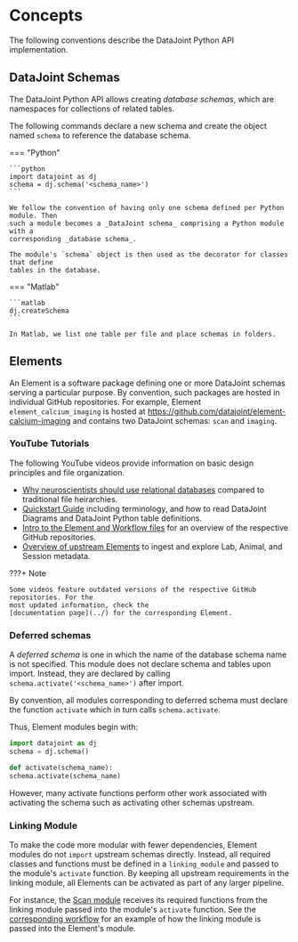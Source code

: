 # Concepts

The following conventions describe the DataJoint Python API implementation. 

## DataJoint Schemas

The DataJoint Python API allows creating _database schemas_, which are namespaces for
collections of related tables.

The following commands declare a new schema and create the object named `schema` to
reference the database schema.

=== "Python"

    ```python
    import datajoint as dj
    schema = dj.schema('<schema_name>')
    ```

    We follow the convention of having only one schema defined per Python module. Then
    such a module becomes a _DataJoint schema_ comprising a Python module with a
    corresponding _database schema_.

    The module's `schema` object is then used as the decorator for classes that define
    tables in the database. 

=== "Matlab"

    ```matlab
    dj.createSchema
    ```

    In Matlab, we list one table per file and place schemas in folders.

## Elements

An Element is a software package defining one or more DataJoint schemas serving a
particular purpose. By convention, such packages are hosted in individual GitHub
repositories. For example, Element `element_calcium_imaging` is hosted at
https://github.com/datajoint/element-calcium-imaging and contains two DataJoint
schemas: `scan` and `imaging`.

### YouTube Tutorials

The following YouTube videos provide information on basic design principles and file organization.

- [Why neuroscientists should use relational databases](https://www.youtube.com/watch?v=q-PMUSC5P5o)
  compared to traditional file heirarchies.
- [Quickstart Guide](https://www.youtube.com/watch?v=5R-qnz37BKU) including 
  terminology, and how to read DataJoint Diagrams and DataJoint Python table 
  definitions.
- [Intro to the Element and Workflow files](https://www.youtube.com/watch?v=tat9MSjkH_U)
  for an overview of the respective GitHub repositories.
- [Overview of upstream Elements](https://www.youtube.com/watch?v=NRqpKNoHEY0) to 
  ingest and explore Lab, Animal, and Session metadata. 

???+ Note

    Some videos feature outdated versions of the respective GitHub repositories. For the
    most updated information, check the
    [documentation page](../) for the corresponding Element.

### Deferred schemas

A _deferred schema_ is one in which the name of the database schema name is not specified.
This module does not declare schema and tables upon import.
Instead, they are declared by calling `schema.activate('<schema_name>')` after import.

By convention, all modules corresponding to deferred schema must declare the function
`activate` which in turn calls `schema.activate`.

Thus, Element modules begin with:

```python
import datajoint as dj
schema = dj.schema()

def activate(schema_name):
schema.activate(schema_name)
```

However, many activate functions perform other work associated with activating the
schema such as activating other schemas upstream.

### Linking Module

To make the code more modular with fewer dependencies, Element modules do not `import`
upstream schemas directly. Instead, all required classes and functions must be defined
in a `linking_module` and passed to the module's `activate` function. By keeping all
upstream requirements in the linking module, all Elements can be activated as part of
any larger pipeline.

For instance, the 
[Scan module](https://github.com/datajoint/element-calcium-imaging/blob/main/element_calcium_imaging/scan.py)
receives its required functions from the linking module passed into the module's
`activate` function. See the 
[corresponding workflow](https://github.com/datajoint/workflow-calcium-imaging/)
for an example of how the linking module is passed into the Element's module.

